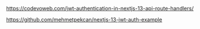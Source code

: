 https://codevoweb.com/jwt-authentication-in-nextjs-13-api-route-handlers/

https://github.com/mehmetpekcan/nextjs-13-jwt-auth-example